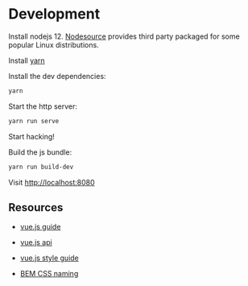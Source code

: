 # Development

Install nodejs 12. [Nodesource](https://github.com/nodesource/distributions) provides third party  packaged for some popular Linux distributions.

Install [yarn](https://classic.yarnpkg.com/en/docs/install/#debian-stable)

Install the dev dependencies:

```sh
yarn
```

Start the http server:

```sh
yarn run serve
```

Start hacking!

Build the js bundle:

```sh
yarn run build-dev
```

Visit [http://localhost:8080](http://localhost:8080)

## Resources

- [vue.js guide](https://vuejs.org/v2/guide/)
- [vue.js api](https://vuejs.org/v2/api/)
- [vue.js style guide](https://vuejs.org/v2/style-guide/)

- [BEM CSS naming](http://getbem.com/naming/)

